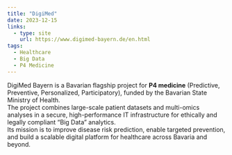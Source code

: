 ```yaml
---
title: "DigiMed"
date: 2023-12-15
links:
  - type: site
    url: https://www.digimed-bayern.de/en.html
tags:
  - Healthcare
  - Big Data
  - P4 Medicine
---
```


DigiMed Bayern is a Bavarian flagship project for **P4 medicine** (Predictive, Preventive, Personalized, Participatory), funded by the Bavarian State Ministry of Health.  
The project combines large-scale patient datasets and multi-omics analyses in a secure, high-performance IT infrastructure for ethically and legally compliant “Big Data” analytics.  
Its mission is to improve disease risk prediction, enable targeted prevention, and build a scalable digital platform for healthcare across Bavaria and beyond.